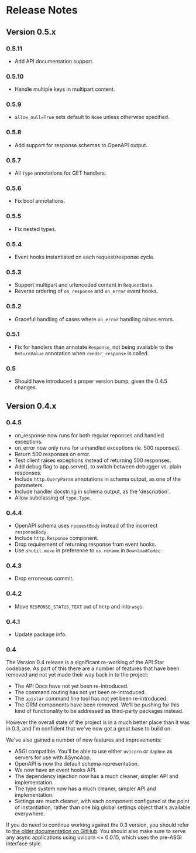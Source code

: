 # Release Notes

## Version 0.5.x

### 0.5.11

* Add API documentation support.

### 0.5.10

* Handle multiple keys in multipart content.

### 0.5.9

* `allow_null=True` sets default to `None` unless otherwise specified.

### 0.5.8

* Add support for response schemas to OpenAPI output.

### 0.5.7

* All `Type` annotations for GET handlers.

### 0.5.6

* Fix bool annotations.

### 0.5.5

* Fix nested types.

### 0.5.4

* Event hooks instantiated on each request/response cycle.

### 0.5.3

* Support multipart and urlencoded content in `RequestData`.
* Reverse ordering of `on_response` and `on_error` event hooks.

### 0.5.2

* Graceful handling of cases where `on_error` handling raises errors.

### 0.5.1

* Fix for handlers than annotate `Response`, not being available to the `ReturnValue` annotation when `render_response` is called.

### 0.5

* Should have introduced a proper version bump, given the 0.4.5 changes.

## Version 0.4.x

### 0.4.5

* on_response now runs for both regular reponses and handled exceptions.
* on_error now only runs for unhandled exceptions (ie. 500 reponses).
* Return 500 responses on error.
* Test client raises exceptions instead of returning 500 responses.
* Add debug flag to app.serve(), to switch between debugger vs. plain responses.
* Include `http.QueryParam` annotations in schema output, as one of the parameters.
* Include handler docstring in schema output, as the 'description'.
* Allow subclassing of `type.Type`.

### 0.4.4

* OpenAPI schema uses `requestBody` instead of the incorrect `responseBody`.
* Include `http.Response` component.
* Drop requirement of returning response from event hooks.
* Use `shutil.move` in preference to `os.rename` in `DownloadCodec`.

### 0.4.3

* Drop erroneous commit.

### 0.4.2

* Move `RESPONSE_STATUS_TEXT` out of `http` and into `wsgi`.

### 0.4.1

* Update package info.

### 0.4

The Version 0.4 release is a significant re-working of the API Star codebase.
As part of this there are a number of features that have been removed and not
yet made their way back in to the project:

* The API Docs have not yet been re-introduced.
* The command routing has not yet been re-introduced.
* The `apistar` command line tool has not yet been re-introduced.
* The ORM components have been removed. We'll be pushing for this kind of functionality to be addressed as third-party packages instead.

However the overall state of the project is in a much better place than it
was in 0.3, and I'm confident that we've now got a great base to build on.

We've also gained a number of new features and improvements:

* ASGI compatible. You'll be able to use either `uvicorn` or `daphne` as servers for use with ASyncApp.
* OpenAPI is now the default schema representation.
* We now have an event hooks API.
* The dependency injection now has a much cleaner, simpler API and implementation.
* The type system now has a much cleaner, simpler API and implementation.
* Settings are much cleaner, with each component configured at the point of instantiation, rather than one big global settings object that's available everywhere.

If you do need to continue working against the 0.3 version, you should refer
to [the older documentation on GitHub][0.3]. You should also make sure to serve any
async applications using uvicorn <= 0.0.15, which uses the pre-ASGI interface style.

[0.3]: https://github.com/encode/apistar/tree/0.3.9
